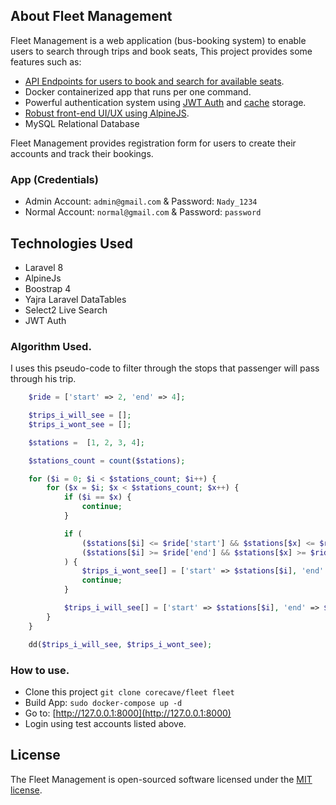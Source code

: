 ## About Fleet Management

Fleet Management is a web application (bus-booking
system) to enable users to search through trips and book seats, This project provides some features such as:

-   [API Endpoints for users to book and search for available seats](https://documenter.getpostman.com/view/12757027/TzJsexHM).
-   Docker containerized app that runs per one command.
-   Powerful authentication system using [JWT Auth](https://jwt-auth.readthedocs.io/en/develop/laravel-installation/) and [cache](https://laravel.com/docs/cache) storage.
-   [Robust front-end UI/UX using AlpineJS](https://github.com/alpinejs/alpine).
-   MySQL Relational Database

Fleet Management provides registration form for users to create their accounts and track their bookings.

### App (Credentials)

-   Admin Account: `admin@gmail.com` & Password: `Nady_1234`
-   Normal Account: `normal@gmail.com` & Password: `password`

## Technologies Used

-   Laravel 8
-   AlpineJs
-   Boostrap 4
-   Yajra Laravel DataTables
-   Select2 Live Search
-   JWT Auth

### Algorithm Used.

I uses this pseudo-code to filter through the stops that passenger will pass through his trip.

```php
    $ride = ['start' => 2, 'end' => 4];

    $trips_i_will_see = [];
    $trips_i_wont_see = [];

    $stations =  [1, 2, 3, 4];

    $stations_count = count($stations);

    for ($i = 0; $i < $stations_count; $i++) {
        for ($x = $i; $x < $stations_count; $x++) {
            if ($i == $x) {
                continue;
            }

            if (
                ($stations[$i] <= $ride['start'] && $stations[$x] <= $ride['start']) ||
                ($stations[$i] >= $ride['end'] && $stations[$x] >= $ride['end'])
            ) {
                $trips_i_wont_see[] = ['start' => $stations[$i], 'end' => $stations[$x]];
                continue;
            }

            $trips_i_will_see[] = ['start' => $stations[$i], 'end' => $stations[$x]];
        }
    }

    dd($trips_i_will_see, $trips_i_wont_see);
```

### How to use.

-   Clone this project `git clone corecave/fleet fleet`
-   Build App: `sudo docker-compose up -d`
-   Go to: [http://127.0.0.1:8000](http://127.0.0.1:8000)
-   Login using test accounts listed above.

## License

The Fleet Management is open-sourced software licensed under the [MIT license](https://opensource.org/licenses/MIT).
